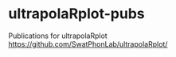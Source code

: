 # ultrapolaRplot-pubs
Publications for ultrapolaRplot https://github.com/SwatPhonLab/ultrapolaRplot/
